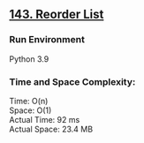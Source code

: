 ## [143. Reorder List](https://leetcode.com/problems/reorder-list/)

### Run Environment
Python 3.9

### Time and Space Complexity:
Time: O(n)  
Space: O(1)  
Actual Time: 92 ms  
Actual Space: 23.4 MB
